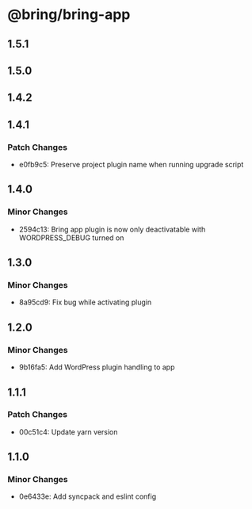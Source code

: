 # @bring/bring-app

## 1.5.1

## 1.5.0

## 1.4.2

## 1.4.1

### Patch Changes

- e0fb9c5: Preserve project plugin name when running upgrade script

## 1.4.0

### Minor Changes

- 2594c13: Bring app plugin is now only deactivatable with WORDPRESS_DEBUG turned on

## 1.3.0

### Minor Changes

- 8a95cd9: Fix bug while activating plugin

## 1.2.0

### Minor Changes

- 9b16fa5: Add WordPress plugin handling to app

## 1.1.1

### Patch Changes

- 00c51c4: Update yarn version

## 1.1.0

### Minor Changes

- 0e6433e: Add syncpack and eslint config
